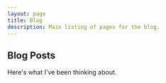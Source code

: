 ```yaml
---
layout: page
title: Blog
description: Main listing of pages for the blog.
---
```


## Blog Posts

Here's what I've been thinking about.